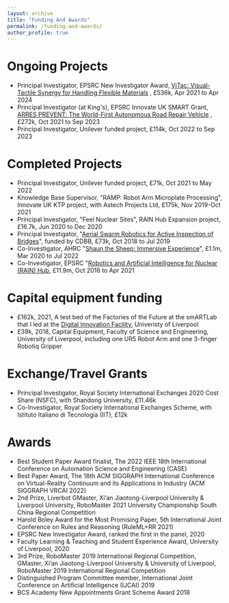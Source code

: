 ```yaml
---
layout: archive
title: "Funding And Awards"
permalink: /funding-and-awards/
author_profile: true
---
```

# Ongoing Projects
* Principal Investigator, EPSRC New Investigator Award, [ViTac: Visual-Tactile Synergy for Handling Flexible Materials](https://gow.epsrc.ukri.org/NGBOViewGrant.aspx?GrantRef=EP/T033517/2) , £536k, Apr 2021 to Apr 2024
* Principal Investigator (at King's), EPSRC Innovate UK SMART Grant, [ARRES PREVENT: The World-First Autonomous Road Repair Vehicle](https://www.robotiz3d.com/smart.html) , £272k, Oct 2021 to Sep 2023
* Principal Investigator, Unilever funded project, £114k, Oct 2022 to Sep 2023

# Completed Projects
* Principal Investigator, Unilever funded project, £71k, Oct 2021 to May 2022
* Knowledge Base Supervisor, "RAMP: Robot Arm Microplate Processing", Innovate UK KTP project, with Astech Projects Ltd, £175k, Nov 2019-Oct 2021
* Principal Investigator, "Feel Nuclear Sites", RAIN Hub Expansion project, £16.7k, Jun 2020 to Dec 2020
* Principal Investigator, "[Aerial Swarm Robotics for Active Inspection of Bridges](https://www.cdbb.cam.ac.uk/research/data-science-artificial-intelligence-machine-learning/aerial-swarm-robotics-active#:~:text=Bridge%20collapses%20are%20expensive%20and,the%20monitoring%20coverage%20and%20efficiency.)", funded by CDBB, £73k, Oct 2018 to Jul 2019
* Co-Investigator, AHRC "[Shaun the Sheep: Immersive Experience](https://gtr.ukri.org/projects?ref=AH%2FT011424%2F1)", £1.1m, Mar 2020 to Jul 2022
* Co-Investigator, EPSRC "[Robotics and Artificial Intelligence for Nuclear (RAIN) Hub](https://rainhub.org.uk/), £11.9m, Oct 2018 to Apr 2021

# Capital equipment funding
* £162k, 2021, A test bed of the Factories of the Future at the smARTLab that I led at the [Digital Innovation Facility](https://www.liverpool.ac.uk/digital-innovation/facilities/), Univeristy of Liverpool
* £39k, 2018, Capital Equipment, Faculty of Science and Engineering, University of Liverpool, including one UR5 Robot Arm and one 3-finger Robotiq Gripper 

# Exchange/Travel Grants
* Principal Investigator, Royal Society International Exchanges 2020 Cost Share (NSFC), with Shandong University, £11.46k
* Co-Investigator, Royal Society International Exchanges Scheme, with Istituto Italiano di Tecnologia (IIT), £12k

# Awards
* Best Student Paper Award finalist, The 2022 IEEE 18th International Conference on Automation Science and Engineering (CASE)
* Best Paper Award, The 18th ACM SIGGRAPH International Conference on Virtual-Reality Continuum and its Applications in Industry (ACM SIGGRAPH VRCAI 2022) 
* 2nd Prize, Liverbot GMaster, Xi’an Jiaotong-Liverpool University & Liverpool University, RoboMaster 2021 University Championship South China Regional Competition
* Harold Boley Award for the Most Promising Paper, 5th International Joint Conference on Rules and Reasoning (RuleML+RR 2021)
* EPSRC New Investigator Award, ranked the first in the panel, 2020
* Faculty Learning & Teaching and Student Experience Award, University of Liverpool, 2020
* 3rd Prize, RoboMaster 2019 International Regional Competition, GMaster, Xi’an Jiaotong-Liverpool University & University of Liverpool, RoboMaster 2019 International Regional
Competition
* Distinguished Program Committee member, International Joint Conference on Artificial Intelligence (IJCAI) 2019
* BCS Academy New Appointments Grant Scheme Award 2018
